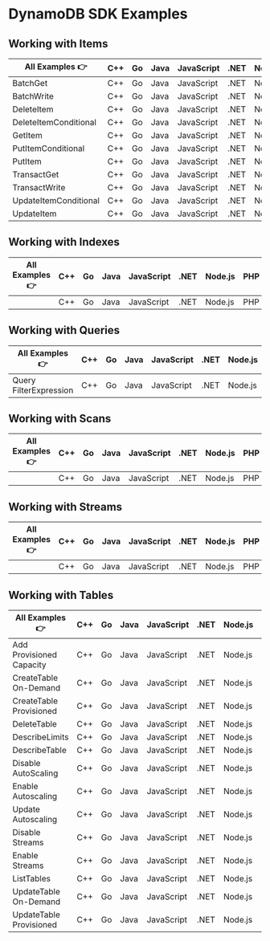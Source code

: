 # DynamoDB SDK Examples
## Working with Items
| All Examples 👉 | C++  | Go | Java | JavaScript | .NET | Node.js | PHP | Python | Ruby |
|---|---|---|---|---|---|---|---|---|---|
| BatchGet               | C++  | Go | Java | JavaScript | .NET | Node.js | PHP | Python | Ruby |
| BatchWrite             | C++  | Go | Java | JavaScript | .NET | Node.js | PHP | Python | Ruby |
| DeleteItem             | C++  | Go | Java | JavaScript | .NET | Node.js | PHP | Python | Ruby |
| DeleteItemConditional  | C++  | Go | Java | JavaScript | .NET | Node.js | PHP | Python | Ruby |
| GetItem                | C++  | Go | Java | JavaScript | .NET | Node.js | PHP | Python | Ruby |
| PutItemConditional     | C++  | Go | Java | JavaScript | .NET | Node.js | PHP | Python | Ruby |
| PutItem                | C++  | Go | Java | JavaScript | .NET | Node.js | PHP | Python | Ruby |
| TransactGet            | C++  | Go | Java | JavaScript | .NET | Node.js | PHP | Python | Ruby |
| TransactWrite          | C++  | Go | Java | JavaScript | .NET | Node.js | PHP | Python | Ruby |
| UpdateItemConditional  | C++  | Go | Java | JavaScript | .NET | Node.js | PHP | Python | Ruby |
| UpdateItem             | C++  | Go | Java | JavaScript | .NET | Node.js | PHP | Python | Ruby |

## Working with Indexes
| All Examples 👉 | C++  | Go | Java | JavaScript | .NET | Node.js | PHP | Python | Ruby |
|---|---|---|---|---|---|---|---|---|---|
|   | C++  | Go | Java | JavaScript | .NET | Node.js | PHP | Python | Ruby |

## Working with Queries
| All Examples 👉 | C++  | Go | Java | JavaScript | .NET | Node.js | PHP | Python | Ruby |
|---|---|---|---|---|---|---|---|---|---|
| Query FilterExpression | C++  | Go | Java | JavaScript | .NET | Node.js | PHP | Python | Ruby |

## Working with Scans
| All Examples 👉 | C++  | Go | Java | JavaScript | .NET | Node.js | PHP | Python | Ruby |
|---|---|---|---|---|---|---|---|---|---|
|   | C++  | Go | Java | JavaScript | .NET | Node.js | PHP | Python | Ruby |

## Working with Streams
| All Examples 👉 | C++  | Go | Java | JavaScript | .NET | Node.js | PHP | Python | Ruby |
|---|---|---|---|---|---|---|---|---|---|
|   | C++  | Go | Java | JavaScript | .NET | Node.js | PHP | Python | Ruby |

## Working with Tables
| All Examples 👉 | C++  | Go | Java | JavaScript | .NET | Node.js | PHP | Python | Ruby |
|---|---|---|---|---|---|---|---|---|---|
|  Add Provisioned Capacity | C++  | Go | Java | JavaScript | .NET | Node.js | PHP | Python | Ruby |
|  CreateTable On-Demand    | C++  | Go | Java | JavaScript | .NET | Node.js | PHP | Python | Ruby |
|  CreateTable Provisioned  | C++  | Go | Java | JavaScript | .NET | Node.js | PHP | Python | Ruby |
|  DeleteTable              | C++  | Go | Java | JavaScript | .NET | Node.js | PHP | Python | Ruby |
|  DescribeLimits           | C++  | Go | Java | JavaScript | .NET | Node.js | PHP | Python | Ruby | 
|  DescribeTable            | C++  | Go | Java | JavaScript | .NET | Node.js | PHP | Python | Ruby |
|  Disable AutoScaling      | C++  | Go | Java | JavaScript | .NET | Node.js | PHP | Python | Ruby |
|  Enable Autoscaling       | C++  | Go | Java | JavaScript | .NET | Node.js | PHP | Python | Ruby |
|  Update Autoscaling       | C++  | Go | Java | JavaScript | .NET | Node.js | PHP | Python | Ruby |
|  Disable Streams          | C++  | Go | Java | JavaScript | .NET | Node.js | PHP | Python | Ruby |
|  Enable Streams           | C++  | Go | Java | JavaScript | .NET | Node.js | PHP | Python | Ruby |
|  ListTables               | C++  | Go | Java | JavaScript | .NET | Node.js | PHP | Python | Ruby |
|  UpdateTable On-Demand    | C++  | Go | Java | JavaScript | .NET | Node.js | PHP | Python | Ruby |
|  UpdateTable Provisioned  | C++  | Go | Java | JavaScript | .NET | Node.js | PHP | Python | Ruby |
